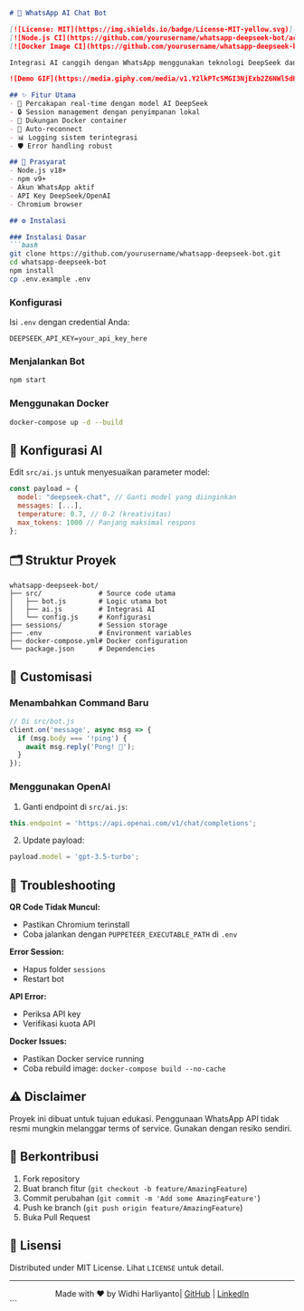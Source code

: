 ```markdown
# 🤖 WhatsApp AI Chat Bot

[![License: MIT](https://img.shields.io/badge/License-MIT-yellow.svg)](https://opensource.org/licenses/MIT)
[![Node.js CI](https://github.com/yourusername/whatsapp-deepseek-bot/actions/workflows/node.js.yml/badge.svg)](https://github.com/yourusername/whatsapp-deepseek-bot/actions)
[![Docker Image CI](https://github.com/yourusername/whatsapp-deepseek-bot/actions/workflows/docker-image.yml/badge.svg)](https://github.com/yourusername/whatsapp-deepseek-bot/actions)

Integrasi AI canggih dengan WhatsApp menggunakan teknologi DeepSeek dan whatsapp-web.js. Bot ini mampu melakukan percakapan natural dengan memanfaatkan model bahasa terbaru.

![Demo GIF](https://media.giphy.com/media/v1.Y2lkPTc5MGI3NjExb2Z6NWl5dHh0a3B4Z2s0eG0ybmJhZ3l6eHh4N2h0YjU1b2R6eW5odyZlcD12MV9pbnRlcm5hbF9naWZfYnlfaWQmY3Q9Zw/26tn33aiTi1jkl6H6/giphy.gif)

## ✨ Fitur Utama
- 💬 Percakapan real-time dengan model AI DeepSeek
- 🔒 Session management dengan penyimpanan lokal
- 🐳 Dukungan Docker container
- 🔄 Auto-reconnect
- 📊 Logging sistem terintegrasi
- 🛡️ Error handling robust

## 🚀 Prasyarat
- Node.js v18+
- npm v9+
- Akun WhatsApp aktif
- API Key DeepSeek/OpenAI
- Chromium browser

## ⚙️ Instalasi

### Instalasi Dasar
```bash
git clone https://github.com/yourusername/whatsapp-deepseek-bot.git
cd whatsapp-deepseek-bot
npm install
cp .env.example .env
```

### Konfigurasi
Isi `.env` dengan credential Anda:
```env
DEEPSEEK_API_KEY=your_api_key_here
```

### Menjalankan Bot
```bash
npm start
```

### Menggunakan Docker
```bash
docker-compose up -d --build
```

## 🧠 Konfigurasi AI
Edit `src/ai.js` untuk menyesuaikan parameter model:
```javascript
const payload = {
  model: "deepseek-chat", // Ganti model yang diinginkan
  messages: [...],
  temperature: 0.7, // 0-2 (kreativitas)
  max_tokens: 1000 // Panjang maksimal respons
};
```

## 🗂 Struktur Proyek
```
whatsapp-deepseek-bot/
├── src/              # Source code utama
│   ├── bot.js        # Logic utama bot
│   ├── ai.js         # Integrasi AI
│   └── config.js     # Konfigurasi
├── sessions/         # Session storage
├── .env              # Environment variables
├── docker-compose.yml# Docker configuration
└── package.json      # Dependencies
```

## 🔧 Customisasi
### Menambahkan Command Baru
```javascript
// Di src/bot.js
client.on('message', async msg => {
  if (msg.body === '!ping') {
    await msg.reply('Pong! 🏓');
  }
});
```

### Menggunakan OpenAI
1. Ganti endpoint di `src/ai.js`:
```javascript
this.endpoint = 'https://api.openai.com/v1/chat/completions';
```
2. Update payload:
```javascript
payload.model = 'gpt-3.5-turbo';
```

## 🚨 Troubleshooting
**QR Code Tidak Muncul:**
- Pastikan Chromium terinstall
- Coba jalankan dengan `PUPPETEER_EXECUTABLE_PATH` di `.env`

**Error Session:**
- Hapus folder `sessions`
- Restart bot

**API Error:**
- Periksa API key
- Verifikasi kuota API

**Docker Issues:**
- Pastikan Docker service running
- Coba rebuild image: `docker-compose build --no-cache`

## ⚠️ Disclaimer
Proyek ini dibuat untuk tujuan edukasi. Penggunaan WhatsApp API tidak resmi mungkin melanggar terms of service. Gunakan dengan resiko sendiri.

## 🤝 Berkontribusi
1. Fork repository
2. Buat branch fitur (`git checkout -b feature/AmazingFeature`)
3. Commit perubahan (`git commit -m 'Add some AmazingFeature'`)
4. Push ke branch (`git push origin feature/AmazingFeature`)
5. Buka Pull Request

## 📄 Lisensi
Distributed under MIT License. Lihat `LICENSE` untuk detail.

---

<div align="center">
  Made with ❤️ by Widhi Harliyanto| 
  <a href="https://github.com/wiyan17">GitHub</a> | 
  <a href="Widhi Harliyanto">LinkedIn</a>
</div>
```
